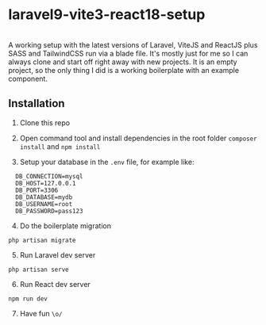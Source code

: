 # laravel9-vite3-react18-setup
<br>
A working setup with the latest versions of Laravel, ViteJS and ReactJS plus SASS and TailwindCSS run via a blade file. It's mostly just for me so I can always clone and start off right away with new projects. It is an empty project, so the only thing I did is a working boilerplate with an example component.
<br>

## Installation

1. Clone this repo

2. Open command tool and install dependencies in the root folder `composer install` and `npm install`

3. Setup your database in the `.env` file, for example like:

```
  DB_CONNECTION=mysql
  DB_HOST=127.0.0.1
  DB_PORT=3306
  DB_DATABASE=mydb
  DB_USERNAME=root
  DB_PASSWORD=pass123
```

4. Do the boilerplate migration 

```
php artisan migrate
```

5. Run Laravel dev server

```
php artisan serve
```

6. Run React dev server

```
npm run dev
```

7. Have fun `\o/`

